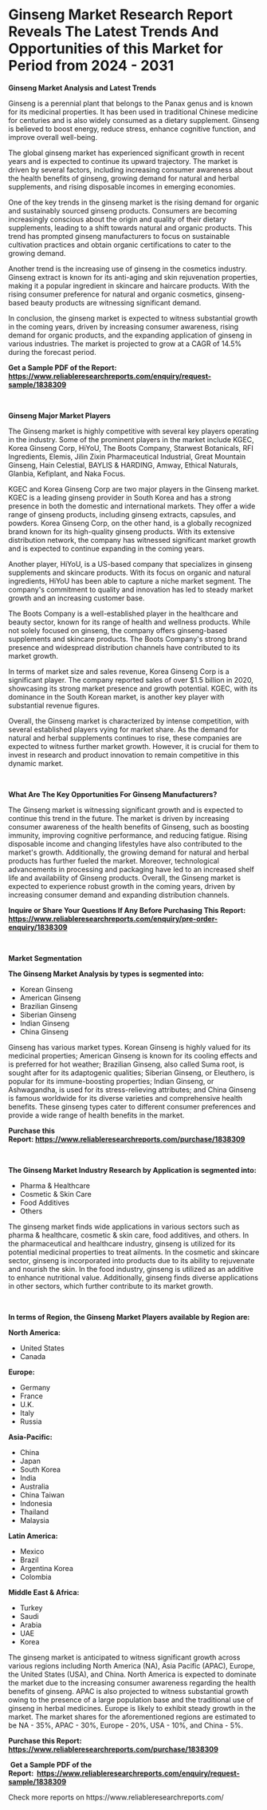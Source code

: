 <p><h1>Ginseng Market Research Report Reveals The Latest Trends And Opportunities of this Market for Period from 2024 - 2031</h1></p><p><strong>Ginseng Market Analysis and Latest Trends</strong></p>
<p><p>Ginseng is a perennial plant that belongs to the Panax genus and is known for its medicinal properties. It has been used in traditional Chinese medicine for centuries and is also widely consumed as a dietary supplement. Ginseng is believed to boost energy, reduce stress, enhance cognitive function, and improve overall well-being.</p><p>The global ginseng market has experienced significant growth in recent years and is expected to continue its upward trajectory. The market is driven by several factors, including increasing consumer awareness about the health benefits of ginseng, growing demand for natural and herbal supplements, and rising disposable incomes in emerging economies.</p><p>One of the key trends in the ginseng market is the rising demand for organic and sustainably sourced ginseng products. Consumers are becoming increasingly conscious about the origin and quality of their dietary supplements, leading to a shift towards natural and organic products. This trend has prompted ginseng manufacturers to focus on sustainable cultivation practices and obtain organic certifications to cater to the growing demand.</p><p>Another trend is the increasing use of ginseng in the cosmetics industry. Ginseng extract is known for its anti-aging and skin rejuvenation properties, making it a popular ingredient in skincare and haircare products. With the rising consumer preference for natural and organic cosmetics, ginseng-based beauty products are witnessing significant demand.</p><p>In conclusion, the ginseng market is expected to witness substantial growth in the coming years, driven by increasing consumer awareness, rising demand for organic products, and the expanding application of ginseng in various industries. The market is projected to grow at a CAGR of 14.5% during the forecast period.</p></p>
<p><strong>Get a Sample PDF of the Report:&nbsp; <a href="https://www.reliableresearchreports.com/enquiry/request-sample/1838309">https://www.reliableresearchreports.com/enquiry/request-sample/1838309</a></strong></p>
<p>&nbsp;</p>
<p><strong>Ginseng Major Market Players</strong></p>
<p><p>The Ginseng market is highly competitive with several key players operating in the industry. Some of the prominent players in the market include KGEC, Korea Ginseng Corp, HiYoU, The Boots Company, Starwest Botanicals, RFI Ingredients, Elemis, Jilin Zixin Pharmaceutical Industrial, Great Mountain Ginseng, Hain Celestial, BAYLIS & HARDING, Amway, Ethical Naturals, Glanbia, Kefiplant, and Naka Focus.</p><p>KGEC and Korea Ginseng Corp are two major players in the Ginseng market. KGEC is a leading ginseng provider in South Korea and has a strong presence in both the domestic and international markets. They offer a wide range of ginseng products, including ginseng extracts, capsules, and powders. Korea Ginseng Corp, on the other hand, is a globally recognized brand known for its high-quality ginseng products. With its extensive distribution network, the company has witnessed significant market growth and is expected to continue expanding in the coming years.</p><p>Another player, HiYoU, is a US-based company that specializes in ginseng supplements and skincare products. With its focus on organic and natural ingredients, HiYoU has been able to capture a niche market segment. The company's commitment to quality and innovation has led to steady market growth and an increasing customer base.</p><p>The Boots Company is a well-established player in the healthcare and beauty sector, known for its range of health and wellness products. While not solely focused on ginseng, the company offers ginseng-based supplements and skincare products. The Boots Company's strong brand presence and widespread distribution channels have contributed to its market growth.</p><p>In terms of market size and sales revenue, Korea Ginseng Corp is a significant player. The company reported sales of over $1.5 billion in 2020, showcasing its strong market presence and growth potential. KGEC, with its dominance in the South Korean market, is another key player with substantial revenue figures.</p><p>Overall, the Ginseng market is characterized by intense competition, with several established players vying for market share. As the demand for natural and herbal supplements continues to rise, these companies are expected to witness further market growth. However, it is crucial for them to invest in research and product innovation to remain competitive in this dynamic market.</p></p>
<p>&nbsp;</p>
<p><strong>What Are The Key Opportunities For Ginseng Manufacturers?</strong></p>
<p><p>The Ginseng market is witnessing significant growth and is expected to continue this trend in the future. The market is driven by increasing consumer awareness of the health benefits of Ginseng, such as boosting immunity, improving cognitive performance, and reducing fatigue. Rising disposable income and changing lifestyles have also contributed to the market's growth. Additionally, the growing demand for natural and herbal products has further fueled the market. Moreover, technological advancements in processing and packaging have led to an increased shelf life and availability of Ginseng products. Overall, the Ginseng market is expected to experience robust growth in the coming years, driven by increasing consumer demand and expanding distribution channels.</p></p>
<p><strong>Inquire or Share Your Questions If Any Before Purchasing This Report: <a href="https://www.reliableresearchreports.com/enquiry/pre-order-enquiry/1838309">https://www.reliableresearchreports.com/enquiry/pre-order-enquiry/1838309</a></strong></p>
<p>&nbsp;</p>
<p><strong>Market Segmentation</strong></p>
<p><strong>The Ginseng Market Analysis by types is segmented into:</strong></p>
<p><ul><li>Korean Ginseng</li><li>American Ginseng</li><li>Brazilian Ginseng</li><li>Siberian Ginseng</li><li>Indian Ginseng</li><li>China Ginseng</li></ul></p>
<p><p>Ginseng has various market types. Korean Ginseng is highly valued for its medicinal properties; American Ginseng is known for its cooling effects and is preferred for hot weather; Brazilian Ginseng, also called Suma root, is sought after for its adaptogenic qualities; Siberian Ginseng, or Eleuthero, is popular for its immune-boosting properties; Indian Ginseng, or Ashwagandha, is used for its stress-relieving attributes; and China Ginseng is famous worldwide for its diverse varieties and comprehensive health benefits. These ginseng types cater to different consumer preferences and provide a wide range of health benefits in the market.</p></p>
<p><strong>Purchase this Report:&nbsp;<a href="https://www.reliableresearchreports.com/purchase/1838309">https://www.reliableresearchreports.com/purchase/1838309</a></strong></p>
<p>&nbsp;</p>
<p><strong>The Ginseng Market Industry Research by Application is segmented into:</strong></p>
<p><ul><li>Pharma & Healthcare</li><li>Cosmetic & Skin Care</li><li>Food Additives</li><li>Others</li></ul></p>
<p><p>The ginseng market finds wide applications in various sectors such as pharma & healthcare, cosmetic & skin care, food additives, and others. In the pharmaceutical and healthcare industry, ginseng is utilized for its potential medicinal properties to treat ailments. In the cosmetic and skincare sector, ginseng is incorporated into products due to its ability to rejuvenate and nourish the skin. In the food industry, ginseng is utilized as an additive to enhance nutritional value. Additionally, ginseng finds diverse applications in other sectors, which further contribute to its market growth.</p></p>
<p>&nbsp;</p>
<p><strong>In terms of Region, the Ginseng Market Players available by Region are:</strong></p>
<p>
    <p> <strong> North America: </strong>
        <ul>
            <li>United States</li>
            <li>Canada</li>
        </ul>
        </p> 
    <p> <strong> Europe: </strong>
        <ul>
            <li>Germany</li>
            <li>France</li>
            <li>U.K.</li>
            <li>Italy</li>
            <li>Russia</li>
        </ul>
        </p> 
    <p> <strong> Asia-Pacific: </strong>
        <ul>
            <li>China</li>
            <li>Japan</li>
            <li>South Korea</li>
            <li>India</li>
            <li>Australia</li>
            <li>China Taiwan</li>
            <li>Indonesia</li>
            <li>Thailand</li>
            <li>Malaysia</li>
        </ul>
        </p> 
    <p> <strong> Latin America: </strong>
        <ul>
            <li>Mexico</li>
            <li>Brazil</li>
            <li>Argentina Korea</li>
            <li>Colombia</li>
        </ul>
        </p> 
    <p> <strong> Middle East & Africa: </strong>
        <ul>
            <li>Turkey</li>
            <li>Saudi</li>
            <li>Arabia</li>
            <li>UAE</li>
            <li>Korea</li>
        </ul>
    </p>
    </p>
<p><p>The ginseng market is anticipated to witness significant growth across various regions including North America (NA), Asia Pacific (APAC), Europe, the United States (USA), and China. North America is expected to dominate the market due to the increasing consumer awareness regarding the health benefits of ginseng. APAC is also projected to witness substantial growth owing to the presence of a large population base and the traditional use of ginseng in herbal medicines. Europe is likely to exhibit steady growth in the market. The market shares for the aforementioned regions are estimated to be NA - 35%, APAC - 30%, Europe - 20%, USA - 10%, and China - 5%.</p></p>
<p><strong>Purchase this Report: <a href="https://www.reliableresearchreports.com/purchase/1838309">https://www.reliableresearchreports.com/purchase/1838309</a></strong></p>
<p>&nbsp;<strong>Get a Sample PDF of the Report:&nbsp;&nbsp;<a href="https://www.reliableresearchreports.com/enquiry/request-sample/1838309">https://www.reliableresearchreports.com/enquiry/request-sample/1838309</a></strong></p>
<p><strong></strong></p>
<p>Check more reports on https://www.reliableresearchreports.com/</p>